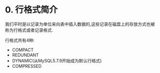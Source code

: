 # 0. 行格式简介

我们平时是以记录为单位来向表中插入数据的,这些记录在磁盘上的存放方式也被称为行格式或者记录格式.

行格式共有4种:

- COMPACT
- REDUNDANT
- DYNAMIC(从MySQL5.7.9开始成为默认行格式)
- COMPRESSED